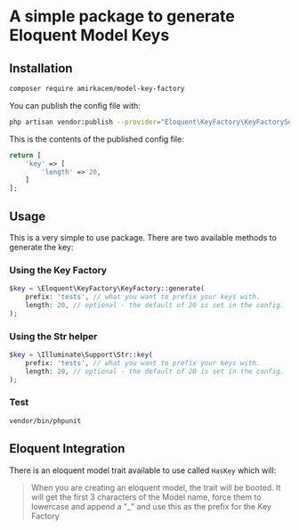 # A simple package to generate Eloquent Model Keys

## Installation
```bash
composer require amirkacem/model-key-factory
```

You can publish the config file with:
```bash
php artisan vendor:publish --provider="Eloquent\KeyFactory\KeyFactoryServiceProvider" --tag="key-factory"
```

This is the contents of the published config file:

```php
return [
    'key' => [
        'length' => 20,
    ]
];
```

## Usage

This is a very simple to use package. There are two available methods to generate the key:

### Using the Key Factory

```php
$key = \Eloquent\KeyFactory\KeyFactory::generate(
    prefix: 'tests', // what you want to prefix your keys with.
    length: 20, // optional - the default of 20 is set in the config.
);
```

### Using the Str helper

```php
$key = \Illuminate\Support\Str::key(
    prefix: 'tests', // what you want to prefix your keys with.
    length: 20, // optional - the default of 20 is set in the config.
);
```

### Test
```bash
vendor/bin/phpunit
```


## Eloquent Integration

There is an eloquent model trait available to use called `HasKey` which will:

> When you are creating an eloquent model, the trait will be booted.
> It will get the first 3 characters of the Model name, force them to lowercase and append a "_" and use this as the prefix for the Key Factory
